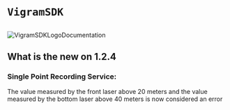 # ``VigramSDK``

##
![VigramSDKLogoDocumentation](https://vigram.com/wp-content/uploads/2021/04/vigram_smart_documentation_compressed_black.svg)

## What is the new on 1.2.4

### Single Point Recording Service:
The value measured by the front laser above 20 meters and the value measured by the bottom laser above 40 meters is now considered an error